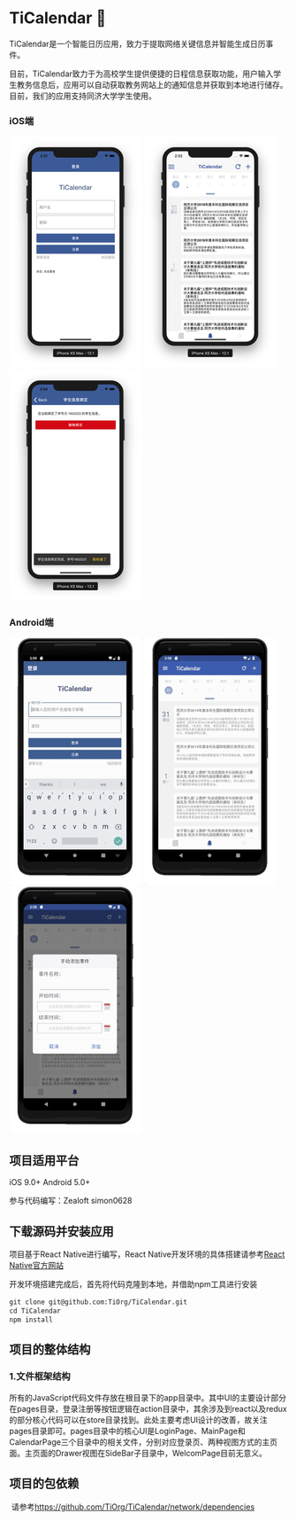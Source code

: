 # TiCalendar 📆

TiCalendar是一个智能日历应用，致力于提取网络关键信息并智能生成日历事件。

目前，TiCalendar致力于为高校学生提供便捷的日程信息获取功能，用户输入学生教务信息后，应用可以自动获取教务网站上的通知信息并获取到本地进行储存。目前，我们的应用支持同济大学学生使用。

### iOS端
 ![LoginPage](./screenshots/LoginPage.png) ![CalendarPage](./screenshots/CalendarPage.png)![Binding](./screenshots/Binding.png)

### Android端
![Android_login](./screenshots/Android_login.png) ![Android_page](./screenshots/Android_page.png) ![Android_page](./screenshots/Android_event.png)

## 项目适用平台

iOS 9.0+  Android 5.0+

参与代码编写：Zealoft simon0628



## 下载源码并安装应用

项目基于React Native进行编写，React Native开发环境的具体搭建请参考[React Native官方网站](https://facebook.github.io/react-native/)

开发环境搭建完成后，首先将代码克隆到本地，并借助npm工具进行安装
```shell
git clone git@github.com:TiOrg/TiCalendar.git
cd TiCalendar
npm install
```



## 项目的整体结构

### 1.文件框架结构
所有的JavaScript代码文件存放在根目录下的app目录中。其中UI的主要设计部分在pages目录，登录注册等按钮逻辑在action目录中，其余涉及到react以及redux的部分核心代码可以在store目录找到。此处主要考虑UI设计的改善，故关注pages目录即可。pages目录中的核心UI是LoginPage、MainPage和CalendarPage三个目录中的相关文件，分别对应登录页、两种视图方式的主页面。主页面的Drawer视图在SideBar子目录中，WelcomPage目前无意义。


## 项目的包依赖

​	请参考<https://github.com/TiOrg/TiCalendar/network/dependencies>
